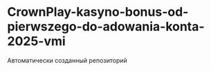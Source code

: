 # CrownPlay-kasyno-bonus-od-pierwszego-do-adowania-konta-2025-vmi
Автоматически созданный репозиторий
